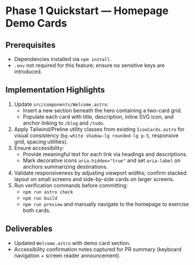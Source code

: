 # Phase 1 Quickstart — Homepage Demo Cards

## Prerequisites
- Dependencies installed via `npm install`.
- `.env` not required for this feature; ensure no sensitive keys are introduced.

## Implementation Highlights
1. Update `src/components/Welcome.astro`:
   - Insert a new section beneath the hero containing a two-card grid.
   - Populate each card with title, description, inline SVG icon, and anchor linking to `/blog` and `/todo`.
2. Apply Tailwind/Preline utility classes from existing `IconCards.astro` for visual consistency (`bg-white shadow-lg rounded-lg p-5`, responsive grid, spacing utilities).
3. Ensure accessibility:
   - Provide meaningful text for each link via headings and descriptions.
   - Mark decorative icons `aria-hidden="true"` and set `aria-label` on anchors summarizing destinations.
4. Validate responsiveness by adjusting viewport widths; confirm stacked layout on small screens and side-by-side cards on larger screens.
5. Run verification commands before committing:
   - `npm run astro check`
   - `npm run build`
   - `npm run preview` and manually navigate to the homepage to exercise both cards.

## Deliverables
- Updated `Welcome.astro` with demo card section.
- Accessibility confirmation notes captured for PR summary (keyboard navigation + screen reader announcement).
